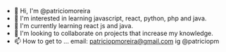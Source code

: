 - 👋 Hi, I'm @patriciomoreira
- 👀 I'm interested in learning javascript, react, python, php and java.
- 🌱 I'm currently learning react js and java.
- 💞️ I'm looking to collaborate on projects that increase my knowledge.
- 📫 How to get to ... email: patriciopmoreira@gmail.com ig @patriciopm

<!---
patriciomoreira/patriciomoreira is a ✨ special ✨ repository because its `README.md` (this file) appears on your GitHub profile.
You can click the Preview link to take a look at your changes.
--->
